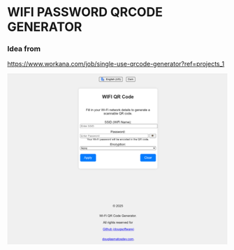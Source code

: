 # WIFI PASSWORD QRCODE GENERATOR

### Idea from

https://www.workana.com/job/single-use-qrcode-generator?ref=projects_1

![wifi-senha](./docs/images/wifi-senha.png)


